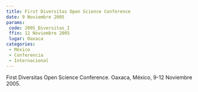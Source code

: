 ```yaml
---
title: First Diversitas Open Science Conference
date: 9 Noviembre 2005
params:
 code: 2005_Diversitas_I
 ffin: 12 Noviembre 2005
 lugar: Oaxaca
categories: 
 - México
 - Conferencia
 - Internacional
---
```

First Diversitas Open Science Conference. Oaxaca, México, 9-12 Noviembre 2005.
